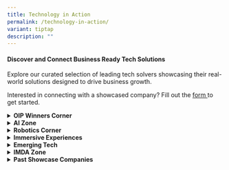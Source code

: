 ```yaml
---
title: Technology in Action
permalink: /technology-in-action/
variant: tiptap
description: ""
---
```

<h4>Discover and Connect Business Ready Tech Solutions</h4>
<p>Explore our curated selection of leading tech solvers showcasing their
real-world solutions designed to drive business growth.</p>
<p>Interested in connecting with a showcased company? Fill out the <a href="https://go.gov.sg/showcaserequest" rel="noopener nofollow" target="_blank">form<u> </u></a>to
get started.</p>
<div data-type="detailGroup" class="isomer-accordion isomer-accordion-white">
<details class="isomer-details">
<summary><strong>OIP Winners Corner</strong>
</summary>
<div data-type="detailsContent" class="isomer-details-content">
<p></p>
<table style="minWidth: 50px">
<colgroup>
<col>
<col>
</colgroup>
<tbody>
<tr>
<th rowspan="1" colspan="2">
<p>Our <strong>OIP Winners Corner</strong> at PIXEL celebrates groundbreaking
innovations from<strong> t</strong>he Open Innovation Platform<strong>. Explore winning solutions that tackle real-world business challenges across diverse sectors.</strong>
</p>
</th>
</tr>
<tr>
<td rowspan="1" colspan="1">
<div class="isomer-image-wrapper">
<img style="width: 100%" height="auto" width="100%" alt="" src="/images/winner__circular_unite.png">
</div>
</td>
<td rowspan="1" colspan="1">
<p><strong><u>Circular Unite</u></strong>
</p>
<p>Circular Unite is your trusted partner in the journey towards corporate
decarbonization, committed to the ambitious Net Zero 2050 target.</p>
<p>
<br><a href="https://www.circularunite.com/" rel="noopener nofollow" target="_blank">https://www.circularunite.com/</a>
</p>
</td>
</tr>
<tr>
<td rowspan="1" colspan="1">
<div class="isomer-image-wrapper">
<img style="width: 100%" height="auto" width="100%" alt="" src="/images/winner___groundup_ai.png">
</div>
<p></p>
</td>
<td rowspan="1" colspan="1">
<p><strong><u>Groundup.ai</u></strong>
</p>
<p>Groundup.ai prevents industrial unplanned downtime, a USD1.5 Trillion
problem a year.</p>
<p><a href="https://groundup.ai/" rel="noopener noreferrer nofollow" target="_blank"><u>https://groundup.ai/</u></a>
</p>
</td>
</tr>
<tr>
<td rowspan="1" colspan="1">
<div class="isomer-image-wrapper">
<img style="width: 100%" height="auto" width="100%" alt="" src="/images/winners___movel_ai.png">
</div>
</td>
<td rowspan="1" colspan="1">
<p><strong><u>Movel.ai</u></strong>
</p>
<p>Movel.ai cuts down on deployment time and cost, enabling you to get your
robots up and running quickly, efficiently, and with minimal training.</p>
<p><a href="http://www.movel.ai/" rel="noopener noreferrer nofollow" target="_blank"><u>http://www.movel.ai</u></a>
</p>
</td>
</tr>
<tr>
<td rowspan="1" colspan="1">
<p></p>
<div class="isomer-image-wrapper">
<img style="width: 100%" height="auto" width="100%" alt="" src="/images/winner___nexus.png">
</div>
</td>
<td rowspan="1" colspan="1">
<p><strong><u>Nexus FrontierTech</u></strong>
</p>
<p>Nexus FrontierTech empowers institutions with financial data processing
products through its proprietary generative AI platform that automates
data-driven processes, extracting valuable insights from unstructured data
to provide traceable data in real time for various financial processes
in banking, asset management and insurance industry.</p>
<p><a href="http://www.nexusfrontier.tech/" rel="noopener noreferrer nofollow" target="_blank"><u>http://www.nexusfrontier.tech/</u></a>
</p>
</td>
</tr>
<tr>
<td rowspan="1" colspan="1">
<div class="isomer-image-wrapper">
<img style="width: 100%" height="auto" width="100%" alt="" src="/images/winner___trakomatic.png">
</div>
</td>
<td rowspan="1" colspan="1">
<p><strong><u>Trakomatic</u></strong>
</p>
<p>Trakomatic specialise in cutting-edge video analytics technologies that
equip&nbsp;global businesses big or small with people counting, tracking
and facial recognition analysis solutions.</p>
<p><a href="https://www.trakomatic.com/" rel="noopener noreferrer nofollow" target="_blank"><u>https://www.trakomatic.com</u></a>
</p>
</td>
</tr>
<tr>
<td rowspan="1" colspan="1">
<div class="isomer-image-wrapper">
<img style="width: 100%" height="auto" width="100%" alt="" src="/images/winner__kookree.png">
</div>
</td>
<td rowspan="1" colspan="1">
<p><strong><u>Kookree</u></strong>
</p>
<p>Kookree is dedicated to advancing artificial intelligence (AI) to serve
the broader good of humanity.</p>
<p><a href="https://kookree.ai/" rel="noopener noreferrer nofollow" target="_blank"><u>https://kookree.ai/</u></a>
</p>
</td>
</tr>
<tr>
<td rowspan="1" colspan="1">
<p></p>
<div class="isomer-image-wrapper">
<img style="width: 100%" height="auto" width="100%" alt="TicTag logo" src="/images/tictag.png">
</div>
</td>
<td rowspan="1" colspan="1">
<p><strong><u>TicTag</u></strong>
</p>
<p>TicTag is an end-to-end AI platform that transforms high-quality, ethically
sourced data into scalable, real-world AI solutions through human-in-the-loop
intelligence.</p>
<p><a href="http://www.tictag.io" rel="noopener noreferrer nofollow" target="_blank">www.tictag.io</a>
</p>
</td>
</tr>
</tbody>
</table>
</div>
</details>
<details class="isomer-details">
<summary><strong>AI Zone</strong>
</summary>
<div data-type="detailsContent" class="isomer-details-content">
<table style="minWidth: 50px">
<colgroup>
<col>
<col>
</colgroup>
<tbody>
<tr>
<th rowspan="1" colspan="2">
<p>Our AI (Artificial Intelligence) zone showcases the latest advancements
in machine learning, natural language processing, and data analytics. Discover
how AI is revolutionising industries by enhancing decision-making, automating
tasks, and providing personalised experiences.&nbsp;</p>
</th>
</tr>
<tr>
<td rowspan="1" colspan="1">
<div class="isomer-image-wrapper">
<img style="width: 100%" height="auto" width="100%" alt="belive technology" src="/images/ai_zone___Belive.png">
</div>
</td>
<td rowspan="1" colspan="1">
<p><strong><u>BeLive Technology</u></strong>
</p>
<p>BeLive Technology offers white-label, fully customizable, end-to-end live
streaming solutions for brands worldwide.&nbsp;</p>
<p>&nbsp;<a href="https://belive.technology/" class="Hyperlink SCXW41650776 BCX8" rel="noreferrer noopener" target="_blank"><u>https://belive.technology/</u></a>&nbsp;</p>
</td>
</tr>
<tr>
<td rowspan="1" colspan="1">
<div class="isomer-image-wrapper">
<img style="width: 100%" height="auto" width="100%" alt="datature" src="/images/ai_zone___datature.png">
</div>
</td>
<td rowspan="1" colspan="1">
<p><strong><u>Datature</u></strong>
</p>
<p>Datature simplifies the way people build deep-learning capabilities.&nbsp;</p>
<p><a href="https://datature.com/" class="Hyperlink SCXW41650776 BCX8" rel="noreferrer noopener" target="_blank"><u>https://datature.com/</u></a>&nbsp;</p>
</td>
</tr>
<tr>
<td rowspan="1" colspan="1">
<div class="isomer-image-wrapper">
<img style="width: 100%" height="auto" width="100%" alt="gleematic, artificial intelligence" src="/images/ai_zone___glee_trees.png">
</div>
</td>
<td rowspan="1" colspan="1">
<p><strong><u>Gleematic</u></strong>
</p>
<p>Gleematic can read documents in Asian languages and make various I.T.
applications talk to one another without complicated programming.&nbsp;</p>
<p>&nbsp;<a href="https://www.gleematic.com/" class="Hyperlink SCXW41650776 BCX8" rel="noreferrer noopener" target="_blank"><u>https://www.gleematic.com/</u></a>&nbsp;</p>
</td>
</tr>
<tr>
<td rowspan="1" colspan="1">
<div class="isomer-image-wrapper">
<img style="width: 100%" height="auto" width="100%" alt="hendricks_corporation" src="/images/ai_zone___hendricks.png">
</div>
</td>
<td rowspan="1" colspan="1">
<p><strong><u>Hendricks Corp</u></strong>
</p>
<p>Hendricks Corp is revolutionizing the future of retail, drive-thru, and
hospitality with cutting-edge video analytics and AI solutions.&nbsp;</p>
<p>&nbsp;<a href="http://hendrickscorp.com/" class="Hyperlink SCXW41650776 BCX8" rel="noreferrer noopener" target="_blank"><u>http://hendrickscorp.com/</u></a>&nbsp;&nbsp;</p>
</td>
</tr>
<tr>
<td rowspan="1" colspan="1">
<div class="isomer-image-wrapper">
<img style="width: 100%" height="auto" width="100%" alt="mind_master; mapping_it_for_you" src="/images/ai_zone___mind_master.png">
</div>
</td>
<td rowspan="1" colspan="1">
<p><strong><u>MindMaster</u></strong>
</p>
<p>MindMaster’s AI-driven marketplace revolutionizes customer engagement
and sales strategies.&nbsp;</p>
<p><a href="https://mindmaster.com.sg/" class="Hyperlink SCXW41650776 BCX8" rel="noreferrer noopener" target="_blank"><u>https://mindmaster.com.sg/</u></a>&nbsp;</p>
</td>
</tr>
<tr>
<td rowspan="1" colspan="1">
<div class="isomer-image-wrapper">
<img style="width: 100%" height="auto" width="100%" alt="nudgyt" src="/images/ai_zone__nudgyt.png">
</div>
</td>
<td rowspan="1" colspan="1">
<p><strong><u>Nudgyt</u></strong>
</p>
<p>Nudgyt’s behavioral AI enhances workplace productivity and smarter decision-making.&nbsp;</p>
<p><a href="https://www.nudgyt.com/" class="Hyperlink SCXW41650776 BCX8" rel="noreferrer noopener" target="_blank"><u>https://www.nudgyt.com/</u></a>&nbsp;&nbsp;</p>
</td>
</tr>
<tr>
<td rowspan="1" colspan="1">
<div class="isomer-image-wrapper">
<img style="width: 100%" height="auto" width="100%" alt="pand.ai" src="/images/ai_zone___pand_ai_.png">
</div>
</td>
<td rowspan="1" colspan="1">
<p><strong><u>Pand.ai</u></strong>
</p>
<p>Pand.ai’s AI chatbots provide personalized customer interactions with
high engagement.&nbsp;</p>
<p><a href="https://www.pand.ai/" class="Hyperlink SCXW41650776 BCX8" rel="noreferrer noopener" target="_blank"><u>https://www.pand.ai/</u></a>&nbsp;&nbsp;</p>
</td>
</tr>
<tr>
<td rowspan="1" colspan="1">
<div class="isomer-image-wrapper">
<img style="width: 100%" height="auto" width="100%" alt="staple_ai" src="/images/ai_zone___staple_ai.png">
</div>
</td>
<td rowspan="1" colspan="1">
<p><strong><u>Staple AI</u></strong>
</p>
<p>Staple AI automates document processing for businesses and financial institutions.&nbsp;</p>
<p><a href="https://www.staple.ai/" class="Hyperlink SCXW41650776 BCX8" rel="noreferrer noopener" target="_blank"><u>https://www.staple.ai/</u></a>&nbsp;&nbsp;</p>
</td>
</tr>
<tr>
<td rowspan="1" colspan="1">
<div class="isomer-image-wrapper">
<img style="width: 100%" height="auto" width="100%" alt="voncierge" src="/images/ai_zone__voncierge.png">
</div>
</td>
<td rowspan="1" colspan="1">
<p><strong><u>Voncierge</u></strong>
</p>
<p>Voncierge’s AI-powered virtual concierge elevates hospitality and service
experiences.&nbsp;</p>
<p><a href="https://voncierge.tech/" class="Hyperlink SCXW41650776 BCX8" rel="noreferrer noopener" target="_blank"><u>https://voncierge.tech/</u></a>&nbsp;&nbsp;</p>
</td>
</tr>
<tr>
<td rowspan="1" colspan="1">
<div class="isomer-image-wrapper">
<img style="width: 100%" height="auto" width="100%" alt="zaheen" src="/images/ai_zone___zaheen.png">
</div>
</td>
<td rowspan="1" colspan="1">
<p><strong><u>Zaheen Systems</u></strong>
</p>
<p>Zaheen Systems leverages cutting-edge AI to solve your most pressing industrial
challenges.&nbsp;</p>
<p>&nbsp;<a href="https://zaheensystems.com/" class="Hyperlink SCXW41650776 BCX8" rel="noreferrer noopener" target="_blank"><u>https://zaheensystems.com/</u></a>&nbsp;</p>
<p></p>
</td>
</tr>
<tr>
<td rowspan="1" colspan="1">
<p></p>
<div class="isomer-image-wrapper">
<img style="width: 100%" height="auto" width="100%" alt="Factorem logo" src="/images/factorem.png">
</div>
</td>
<td rowspan="1" colspan="1">
<p><strong><u>Factorem</u></strong>
</p>
<p>Factorem is an AI-powered manufacturing platform that delivers instant
quotes, design feedback, and fast, quality-assured custom parts through
a vetted Southeast Asian supplier network.</p>
<p><a href="http://www.factorem.co" rel="noopener noreferrer nofollow" target="_blank">www.factorem.co</a>
</p>
</td>
</tr>
</tbody>
</table>
</div>
</details>
<details class="isomer-details">
<summary><strong>Robotics Corner</strong>
</summary>
<div data-type="detailsContent" class="isomer-details-content">
<p></p>
<table style="minWidth: 50px">
<colgroup>
<col>
<col>
</colgroup>
<tbody>
<tr>
<th rowspan="1" colspan="2">
<p><strong>The Robotics Corner showcases cutting-edge innovations in automation and precision technology. Discover how advanced robotics are transforming industries by automating processes and improving efficiency.</strong>
</p>
</th>
</tr>
<tr>
<td rowspan="1" colspan="1">
<div class="isomer-image-wrapper">
<img style="width: 100%" height="auto" width="100%" alt="" src="/images/robotics_corner___atlasbridge.png">
</div>
</td>
<td rowspan="1" colspan="1">
<p><strong><u>Atlasbridge</u></strong>
</p>
<p>Atlasbridge Robotics’ comprehensive suite of services spans distribution,
consultancy, and strategic partnership development, empowering businesses
to embrace the future of automation with confidence.</p>
<p>&nbsp;<a href="https://atlasbridge.webflow.io/" rel="noopener noreferrer nofollow" target="_blank">https://atlasbridge.webflow.io/</a>
</p>
</td>
</tr>
<tr>
<td rowspan="1" colspan="1">
<div class="isomer-image-wrapper">
<img style="width: 100%" height="auto" width="100%" alt="" src="/images/robotics_corner___techfox.png">
</div>
</td>
<td rowspan="1" colspan="1">
<p><strong><u>Techfox</u></strong>
</p>
<p>Techfox is a start-up in the realms of Artificial Intelligence (AI), Internet
of Things (IoT), and Robotics that provides a connected robotics delivery
system with real-time location tracking and fleet management features.</p>
<p><a href="http://techfox.com.sg/" rel="noopener noreferrer nofollow" target="_blank"><u>http://techfox.com.sg/</u></a>
</p>
</td>
</tr>
<tr>
<td rowspan="1" colspan="1">
<div class="isomer-image-wrapper">
<img style="width: 100%" height="auto" width="100%" alt="" src="/images/robotics_corner___operva_ai.png">
</div>
</td>
<td rowspan="1" colspan="1">
<p><strong><u>Operva.ai</u></strong>
</p>
<p>One stop solution for smart construction and facility management, using
cutting edge artificial intelligence and robotics technology.</p>
<p><a href="https://operva.ai/" rel="noopener noreferrer nofollow" target="_blank"><u>https://operva.ai/</u></a>
</p>
</td>
</tr>
</tbody>
</table>
</div>
</details>
<details class="isomer-details">
<summary><strong>Immersive Experiences</strong>
</summary>
<div data-type="detailsContent" class="isomer-details-content">
<table style="minWidth: 50px">
<colgroup>
<col>
<col>
</colgroup>
<tbody>
<tr>
<th rowspan="1" colspan="2">
<p>Step into the world of Immersive Experiences, where technology blurs the
lines between reality and the digital realm. Engage with interactive environments
that transport you beyond the ordinary, revolutionising how we learn, work,
and connect. Discover the future of engagement through cutting-edge innovations
that redefine experience itself.</p>
</th>
</tr>
<tr>
<td rowspan="1" colspan="1">
<div class="isomer-image-wrapper">
<img style="width: 100%" height="auto" width="100%" alt="" src="/images/immersive_exp_axomem.png">
</div>
</td>
<td rowspan="1" colspan="1">
<p><strong><u>Axomem</u></strong>
</p>
<p>Axomem builds a next-generation data analytics, AI and digital twin platform
with innovative user interfaces in 3D, VR and AR.</p>
<p><a href="http://axomem.io/" rel="noopener noreferrer nofollow" target="_blank">http://axomem.io/</a>
</p>
</td>
</tr>
<tr>
<td rowspan="1" colspan="1">
<div class="isomer-image-wrapper">
<img style="width: 100%" height="auto" width="100%" alt="" src="/images/immersive___evolve.png">
</div>
</td>
<td rowspan="1" colspan="1">
<p><strong><u>Evolve Innovative Solutions</u></strong>
</p>
<p>Evolve Innovative Solutions empowers organizations seeking to harness
the power of next-generation technology, pioneering AI and immersion-powered
AR/VR solutions for the modern age.</p>
<p><a href="http://www.eis.sg" rel="noopener noreferrer nofollow" target="_blank">www.eis.sg</a>
</p>
</td>
</tr>
<tr>
<td rowspan="1" colspan="1">
<p></p>
<div class="isomer-image-wrapper">
<img style="width: 100%" height="auto" width="100%" alt="" src="/images/immersive_fingerdance.png">
</div>
</td>
<td rowspan="1" colspan="1">
<p><strong><u>FingerDance</u></strong>
</p>
<p>FingerDance is committed to building AI infrastructure for a smart and
inclusive world, offering 24/7 sign language translation services and accessible
sign language information.</p>
<p><a href="https://fingerdance.ai/home/" rel="noopener noreferrer nofollow" target="_blank">https://fingerdance.ai/home/</a>
</p>
</td>
</tr>
<tr>
<td rowspan="1" colspan="1">
<div class="isomer-image-wrapper">
<img style="width: 100%" height="auto" width="100%" alt="" src="/images/immersive__hiverlab.png">
</div>
</td>
<td rowspan="1" colspan="1">
<p><strong><u>Hiverlab</u></strong>
</p>
<p>Hiverlab stands at the forefront of the Spatial Technology revolution,
pioneering unprecedented levels of interoperability to forge a future where
sustainability and technology converge seamlessly&nbsp;</p>
<p><a href="https://www.hiverlab.com/" rel="noopener noreferrer nofollow" target="_blank">https://www.hiverlab.com/</a>
</p>
</td>
</tr>
<tr>
<td rowspan="1" colspan="1">
<div class="isomer-image-wrapper">
<img style="width: 100%" height="auto" width="100%" alt="" src="/images/immersive_illuma_labs.png">
</div>
</td>
<td rowspan="1" colspan="1">
<p><strong><u>Illumia Labs</u></strong>
</p>
<p>Illumia Labs is a dual-use AI-first technology company that provides workforce
intelligence, such as skillset matrix analytics via scenario-based competency
assessments.</p>
<p><a href="https://illumialabs.ai/" rel="noopener noreferrer nofollow" target="_blank">https://illumialabs.ai/</a>
</p>
</td>
</tr>
<tr>
<td rowspan="1" colspan="1">
<div class="isomer-image-wrapper">
<img style="width: 100%" height="auto" width="100%" alt="" src="/images/robotics_corner_real_axe.png">
</div>
</td>
<td rowspan="1" colspan="1">
<p><strong><u>Real Axe</u></strong>
</p>
<p>The visionary pioneers of Experiential Technology harnessing AR, MR, XR,
AI, Volumetric Video and Holographic marvels.&nbsp;</p>
<p><a href="https://www.real-axe.com/" rel="noopener noreferrer nofollow" target="_blank">https://www.real-axe.com</a>&nbsp;</p>
</td>
</tr>
<tr>
<td rowspan="1" colspan="1">
<div class="isomer-image-wrapper">
<img style="width: 100%" height="auto" width="100%" alt="" src="/images/immersive___objectivee.png">
</div>
</td>
<td rowspan="1" colspan="1">
<p><strong><u>Objective Experience</u></strong>
</p>
<p>Objective Experience is your partner for user experience strategy, UX
research, UX design and usability testing.</p>
<p><a href="https://www.objectiveexperience.com/" rel="noopener noreferrer nofollow" target="_blank">https://www.objectiveexperience.com/</a>
</p>
</td>
</tr>
<tr>
<td rowspan="1" colspan="1">
<div class="isomer-image-wrapper">
<img style="width: 100%" height="auto" width="100%" alt="" src="/images/immersive___serial_co.png">
</div>
</td>
<td rowspan="1" colspan="1">
<p><strong><u>SERIAL CO_</u></strong>
</p>
<p>SERIAL CO_ is a creative technology studio envisioning a world where immersive
experiences transform the way people learn, work, and interact with each
other.</p>
<p><a href="http://www.serial.sg" rel="noopener noreferrer nofollow" target="_blank">www.serial.sg</a>
</p>
</td>
</tr>
<tr>
<td rowspan="1" colspan="1">
<div class="isomer-image-wrapper">
<img style="width: 100%" height="auto" width="100%" alt="" src="/images/immersive_serl_io.png">
</div>
</td>
<td rowspan="1" colspan="1">
<p><strong><u>Serl.io</u></strong>
</p>
<p>Serl.io is the no-code Mixed Reality platform to create and deploy your
own collaborative Mixed Reality content.</p>
<p><a href="https://serl.io/" rel="noopener noreferrer nofollow" target="_blank">https://serl.io/</a>
</p>
</td>
</tr>
<tr>
<td rowspan="1" colspan="1">
<div class="isomer-image-wrapper">
<img style="width: 100%" height="auto" width="100%" alt="" src="/images/immersive___xctuality_logo.png">
</div>
</td>
<td rowspan="1" colspan="1">
<p><strong><u>Xctuality</u></strong>
</p>
<p>Xctuality is an immersive technology company building towards spatial
computing that is helping to reverse climate change by pioneering the future
of urban lifestyle.&nbsp;&nbsp;</p>
<p><a href="https://xctuality.com" rel="noopener noreferrer nofollow" target="_blank">https://xctuality.com</a>
</p>
</td>
</tr>
<tr>
<td rowspan="1" colspan="1">
<div class="isomer-image-wrapper">
<img style="width: 100%" height="auto" width="100%" alt="" src="/images/immersive___smobler.png">
</div>
</td>
<td rowspan="1" colspan="1">
<p><strong><u>Smobler Studios</u></strong>
</p>
<p>Smobler Studios is a provider of metaverse architecture solutions specializing
in IP creation, brand marketing and metaverse development for businesses.</p>
<p><a href="https://smobler.io" rel="noopener noreferrer nofollow" target="_blank">https://smobler.io</a>
</p>
</td>
</tr>
<tr>
<td rowspan="1" colspan="1">
<p></p>
<div class="isomer-image-wrapper">
<img style="width: 100%" height="auto" width="100%" alt="LLVISION logo" src="/images/llvision.png">
</div>
</td>
<td rowspan="1" colspan="1">
<p><strong><u>Beijing LLVISION Technology Co., Ltd.</u></strong>
</p>
<p>Remote inspection for manufacturing or smart city surveillance (e.g.,
defect detection, security monitoring), compliance documentation and training.</p>
<p><a href="http://leion.llvision.com" rel="noopener noreferrer nofollow" target="_blank">leion.llvision.com</a>
</p>
</td>
</tr>
<tr>
<td rowspan="1" colspan="1">
<p></p>
<div class="isomer-image-wrapper">
<img style="width: 100%" height="auto" width="100%" alt="Topview logo" src="/images/topview.png">
</div>
</td>
<td rowspan="1" colspan="1">
<p><strong><u>TopView</u></strong>
</p>
<p>Topview is revolutionising the video creation landscape by leveraging
proprietary AI and digital human technology to make the process faster,
more affordable, and scalable for businesses worldwide. Their advanced
AI-driven tools and lifelike AI avatars.</p>
<p><a href="https://topview.ai" rel="noopener noreferrer nofollow" target="_blank">https://topview.ai</a>
</p>
</td>
</tr>
</tbody>
</table>
</div>
</details>
<details class="isomer-details">
<summary><strong>Emerging Tech</strong>
</summary>
<div data-type="detailsContent" class="isomer-details-content">
<table style="minWidth: 50px">
<colgroup>
<col>
<col>
</colgroup>
<tbody>
<tr>
<th rowspan="1" colspan="2">
<p><strong>The Emerging Tech Zone at PIXEL showcases cutting-edge innovations that are shaping the future of industries. This zone features breakthrough technologies such as 5G, AI, IoT, automation and more, providing visitors with a glimpse into next-generation solutions</strong>
</p>
</th>
</tr>
<tr>
<td rowspan="1" colspan="1">
<div class="isomer-image-wrapper">
<img style="width: 100%" height="auto" width="100%" alt="" src="/images/ai_zone__ailytics.png">
</div>
</td>
<td rowspan="1" colspan="1">
<p><strong><u>Ailytics</u></strong>
</p>
<p>Ailytics uses AI-driven video analytics to enhance workplace safety and
productivity.</p>
<p><a href="https://ailytics.ai/" rel="noopener nofollow" target="_blank">https://ailytics.ai/</a>
</p>
</td>
</tr>
<tr>
<td rowspan="1" colspan="1">
<div class="isomer-image-wrapper">
<img style="width: 100%" height="auto" width="100%" alt="" src="/images/emerging_tech___armfort_intergrated.png">
</div>
</td>
<td rowspan="1" colspan="1">
<p><strong><u>Armfort Integrated</u></strong>
</p>
<p>Armfort Integrated delivers advanced security and surveillance solutions
for enterprises.</p>
<p><a href="https://armfort.com/" rel="noopener noreferrer nofollow" target="_blank">https://armfort.com/</a>
</p>
<p></p>
</td>
</tr>
<tr>
<td rowspan="1" colspan="1">
<div class="isomer-image-wrapper">
<img style="width: 100%" height="auto" width="100%" alt="" src="/images/emerging_tech__datamesh.png">
</div>
</td>
<td rowspan="1" colspan="1">
<p><strong><u>Datamesh</u></strong>
</p>
<p>Datamesh’s digital twin technology drives intelligent industrial operations
and asset monitoring.</p>
<p><a href="https://www.datamesh.com" rel="noopener noreferrer nofollow" target="_blank">https://www.datamesh.com</a>&nbsp;</p>
</td>
</tr>
<tr>
<td rowspan="1" colspan="1">
<div class="isomer-image-wrapper">
<img style="width: 100%" height="auto" width="100%" alt="" src="/images/emerging_tech___d_construct.png">
</div>
</td>
<td rowspan="1" colspan="1">
<p><strong><u>d’Construct Robotics</u></strong>
</p>
<p>d’Construct Robotics offers AI-powered robotic solutions for automation
and efficiency.</p>
<p><a href="https://www.dconstruct.co/" rel="noopener noreferrer nofollow" target="_blank">https://www.dconstruct.co/</a>
</p>
</td>
</tr>
<tr>
<td rowspan="1" colspan="1">
<div class="isomer-image-wrapper">
<img style="width: 100%" height="auto" width="100%" alt="" src="/images/emerging_tech___gabkotech_innovations.png">
</div>
</td>
<td rowspan="1" colspan="1">
<p><strong><u>Gabkotech</u></strong>
</p>
<p>Gabkotech’s IoT solutions enable smart facility management and digital
transformation.</p>
<p>&nbsp;<a href="https://www.gabkotech.com" rel="noopener noreferrer nofollow" target="_blank">https://www.gabkotech.com</a>
</p>
</td>
</tr>
<tr>
<td rowspan="1" colspan="1">
<div class="isomer-image-wrapper">
<img style="width: 100%" height="auto" width="100%" alt="" src="/images/emerging_tech___mind_pointeye.png">
</div>
</td>
<td rowspan="1" colspan="1">
<p><strong><u>Mind PointEye</u></strong>
</p>
<p>Mind PointEye’s AI analytics platform provides real-time business intelligence
and insights.</p>
<p>&nbsp;<a href="https://mindpointeye.com/#/Home" rel="noopener noreferrer nofollow" target="_blank">https://mindpointeye.com/</a>
</p>
</td>
</tr>
<tr>
<td rowspan="1" colspan="1">
<div class="isomer-image-wrapper">
<img style="width: 100%" height="auto" width="100%" alt="" src="/images/emerging_tech___openspace.png">
</div>
</td>
<td rowspan="1" colspan="1">
<p><strong><u>OpenSpace</u></strong>
</p>
<p>OpenSpace’s AI-powered site monitoring enhances real-time construction
progress tracking.</p>
<p><a href="https://www.openspace.ai" rel="noopener noreferrer nofollow" target="_blank">https://www.openspace.ai</a>&nbsp;</p>
</td>
</tr>
<tr>
<td rowspan="1" colspan="1">
<div class="isomer-image-wrapper">
<img style="width: 100%" height="auto" width="100%" alt="" src="/images/emerging_tech___solstium.png">
</div>
</td>
<td rowspan="1" colspan="1">
<p><strong><u>Solstium</u></strong>
</p>
<p>Solstium develops innovative energy solutions for a more sustainable future.</p>
<p><a href="https://solstium.net/" rel="noopener noreferrer nofollow" target="_blank">https://solstium.net/</a>
</p>
</td>
</tr>
<tr>
<td rowspan="1" colspan="1">
<div class="isomer-image-wrapper">
<img style="width: 100%" height="auto" width="100%" alt="" src="/images/emerging_tech___streamwide_SA.png">
</div>
</td>
<td rowspan="1" colspan="1">
<p><strong><u>Streamwide SA</u></strong>
</p>
<p>Streamwide SA’s AI-powered tools enhance business communication and collaboration.</p>
<p><a href="https://www.streamwide.com/" rel="noopener noreferrer nofollow" target="_blank">https://www.streamwide.com/</a>
</p>
</td>
</tr>
<tr>
<td rowspan="1" colspan="1">
<div class="isomer-image-wrapper">
<img style="width: 100%" height="auto" width="100%" alt="" src="/images/emerging_tech___tp_link.png">
</div>
</td>
<td rowspan="1" colspan="1">
<p><strong><u>TP-Link Corporation</u></strong>
</p>
<p>TP-Link Corporation delivers next-gen networking and smart connectivity
solutions.</p>
<p><a href="https://www.tp-link.com" rel="noopener noreferrer nofollow" target="_blank">https://www.tp-link.com</a>
</p>
</td>
</tr>
<tr>
<td rowspan="1" colspan="1">
<div class="isomer-image-wrapper">
<img style="width: 100%" height="auto" width="100%" alt="" src="/images/emerging_tech___damstra.png">
</div>
</td>
<td rowspan="1" colspan="1">
<p><strong><u>Damstra</u></strong>
</p>
<p>Damstra’s digital workforce management solutions ensure compliance and
safety in operations.
<br><a href="https://www.damstratechnology.com" rel="noopener noreferrer nofollow" target="_blank">https://www.damstratechnology.com</a>
</p>
</td>
</tr>
</tbody>
</table>
</div>
</details>
<details class="isomer-details">
<summary><strong>IMDA Zone</strong>
</summary>
<div data-type="detailsContent" class="isomer-details-content">
<p></p>
<table style="minWidth: 50px">
<colgroup>
<col>
<col>
</colgroup>
<tbody>
<tr>
<td rowspan="1" colspan="1">
<p></p>
<div class="isomer-image-wrapper">
<img style="width: 100%" height="auto" width="100%" alt="ESGpedia logo" src="/images/esgpedia.png">
</div>
</td>
<td rowspan="1" colspan="1">
<p><strong><u>ESGpedia Pte Ltd</u></strong>
</p>
<p>Asia’s leading ESG platform for reporting, GHG accounting, and sustainable
financing. Used by over 500 companies with localized emissions data.</p>
<p><a href="https://esgpedia.io/" rel="noopener noreferrer nofollow" target="_blank"><u>www.esgpedia.io/</u></a>
</p>
</td>
</tr>
<tr>
<td rowspan="1" colspan="1">
<p></p>
<div class="isomer-image-wrapper">
<img style="width: 100%" height="auto" width="100%" alt="Addly logo" src="/images/addly.png">
</div>
</td>
<td rowspan="1" colspan="1">
<p><strong><u>Addlly AI Pte Ltd</u></strong>
</p>
<p>Brand-trained GenAI assistant that generates campaign ideas and content
for SMEs. Built via IMDA sandbox and supported by Microsoft &amp; AWS.</p>
<p><a href="https://www.addlly.ai" rel="noopener noreferrer nofollow" target="_blank"><u>https://www.addlly.ai</u></a>
</p>
</td>
</tr>
<tr>
<td rowspan="1" colspan="1">
<p></p>
<div class="isomer-image-wrapper">
<img style="width: 100%" height="auto" width="100%" alt="AI Seer logo" src="/images/ai_seer.png">
</div>
</td>
<td rowspan="1" colspan="1">
<p><strong><u>AI Seer Pte Ltd</u></strong>
</p>
<p>Fact-checking tool that utilises advanced NLP and ML algorithms to scrutinize
text, audio, and video content in real-time, ensuring accuracy and reliability
by cross-referencing information with credible sources.</p>
<p><a href="http://www.aiseer.co/" rel="noopener noreferrer nofollow" target="_blank">http://www.aiseer.co/</a>
</p>
</td>
</tr>
<tr>
<td rowspan="1" colspan="1">
<p></p>
<div class="isomer-image-wrapper">
<img style="width: 100%" height="auto" width="100%" alt="Betterdata logo" src="/images/betterdata.png">
</div>
</td>
<td rowspan="1" colspan="1">
<p><strong><u>Betterdata Pte. Ltd.</u></strong>
</p>
<p>Privacy-preserving data sharing for analytics in healthcare or finance,
accelerating research and development while maintaining patient/customer's
privacy and compliance with regulations.</p>
<p><a href="https://www.betterdata.ai" rel="noopener noreferrer nofollow" target="_blank"><u>https://www.betterdata.ai</u></a>
</p>
</td>
</tr>
<tr>
<td rowspan="1" colspan="1">
<p></p>
<div class="isomer-image-wrapper">
<img style="width: 100%" height="auto" width="100%" alt="Datality logo" src="/images/datality.png">
</div>
</td>
<td rowspan="1" colspan="1">
<p><strong><u>Datality Lab Pte. Ltd.</u></strong>
</p>
<p>AI-based communication and presentation training platform. Target users
include young children to higher education as well as enterprises (i.e.
training schools).</p>
<p><a href="https://home.moodie.ai" rel="noopener noreferrer nofollow" target="_blank"><u>https://home.moodie.ai</u></a>
</p>
</td>
</tr>
<tr>
<td rowspan="1" colspan="1">
<p></p>
<div class="isomer-image-wrapper">
<img style="width: 100%" height="auto" width="100%" alt="EliteFit logo" src="/images/elitefit.png">
</div>
</td>
<td rowspan="1" colspan="1">
<p><strong><u>EliteFit Pte Ltd</u></strong>
</p>
<p>AI-driven health and fitness monitoring platform for employee wellness
or insurance risk assessment.</p>
<p><a href="https://www.elitefitforyou.com/home" rel="noopener noreferrer nofollow" target="_blank">EliteFit.AI</a>
</p>
</td>
</tr>
<tr>
<td rowspan="1" colspan="1">
<p></p>
<div class="isomer-image-wrapper">
<img style="width: 100%" height="auto" width="100%" alt="Josys logo" src="/images/josys.png">
</div>
</td>
<td rowspan="1" colspan="1">
<p><strong><u>JOSYS INTERNATIONAL PTE. LTD.</u></strong>
</p>
<p>Josys is the SaaS &amp; Device Management Platform that simplifies how
IT works. Their holistic approach equips IT with 360° control over their
software and hardware portfolio by making it easier to visualize assets,
analyze utilization trends, and automate provisioning processes that will
help IT operations run more efficiently.</p>
<p><a href="https://www.josys.com/" rel="noopener nofollow" target="_blank">https://www.josys.com/</a>
</p>
</td>
</tr>
<tr>
<td rowspan="1" colspan="1">
<p></p>
<div class="isomer-image-wrapper">
<img style="width: 100%" height="auto" width="100%" alt="Lytehouse logo" src="/images/lytehouse.png">
</div>
</td>
<td rowspan="1" colspan="1">
<p><strong><u>Lytehouse Pte Ltd</u></strong>
</p>
<p>Gen AI CCTV Copilot (ChatGPT for your CCTV system), ability to perform
real time detection, notification, and generate description based on user
defined requirements.</p>
<p><a href="https://lytehouse.io/" rel="noopener nofollow" target="_blank">https://lytehouse.io/</a>
</p>
</td>
</tr>
<tr>
<td rowspan="1" colspan="1">
<p></p>
<div class="isomer-image-wrapper">
<img style="width: 100%" height="auto" width="100%" alt="Nervotec logo" src="/images/nervotec.png">
</div>
</td>
<td rowspan="1" colspan="1">
<p><strong><u>Nervotec Pte Ltd</u></strong>
</p>
<p>Contactless vital signs monitoring for workplace safety and healthcare.
Nervotec's solution captures physiological biomarkers including heart rate,
respiration rate, oxygen saturation, heart rate variability, blood pressure,
and stress levels within 30 to 60 seconds, without the need for wearable
devices.</p>
<p><a href="https://www.nervotec.com" rel="noopener noreferrer nofollow" target="_blank"><u>https://www.nervotec.com</u></a>
</p>
</td>
</tr>
<tr>
<td rowspan="1" colspan="1">
<p></p>
<div class="isomer-image-wrapper">
<img style="width: 100%" height="auto" width="100%" alt="Rider Dome logo" src="/images/rider_dome.png">
</div>
</td>
<td rowspan="1" colspan="1">
<p><strong><u>Rider Dome</u></strong>
</p>
<p>Real-time vehicle safety analytics for fleet management or post-trip analytics
for insurance telematics.</p>
<p><a href="https://www.riderdome.com/" rel="noopener noreferrer nofollow" target="_blank"><u>https://www.riderdome.com/</u></a>
</p>
</td>
</tr>
<tr>
<td rowspan="1" colspan="1">
<p></p>
<div class="isomer-image-wrapper">
<img style="width: 100%" height="auto" width="100%" alt="Gimmefy logo" src="/images/gimmefy.png">
</div>
</td>
<td rowspan="1" colspan="1">
<p><strong><u>Gimmefy </u></strong><u>(Teemuno Pte Ltd)</u>
</p>
<p>GenAI for automated marketing content generation for marketing and digital
agencies.</p>
<p><a href="https://gimmefy.ai/" rel="noopener noreferrer nofollow" target="_blank"><u>https://gimmefy.ai/</u></a>
</p>
</td>
</tr>
<tr>
<td rowspan="1" colspan="1">
<p></p>
<div class="isomer-image-wrapper">
<img style="width: 100%" height="auto" width="100%" alt="PantheonLab logo" src="/images/pantheon_lab.png">
</div>
</td>
<td rowspan="1" colspan="1">
<p><strong><u>PantheonLab </u></strong><u>(PANTHEON WERKS PTE. LIMITED)</u>
</p>
<p>Conversational AI assistant deployed for GenAI assistant kiosks, web widgets,
and mobile applications. Their solution enhances user engagement through
human-like AI interfaces while optimising operational efficiency for industries
facing talent shortages and service mismatches such as retail, healthcare,
and public services.</p>
<p><a href="https://www.pantheonlab.ai/" rel="noopener noreferrer nofollow" target="_blank"><u>https://www.pantheonlab.ai/</u></a>
</p>
</td>
</tr>
<tr>
<td rowspan="1" colspan="1">
<p></p>
<div class="isomer-image-wrapper">
<img style="width: 100%" height="auto" width="100%" alt="Wiz AI logo" src="/images/wiz_holdings.png">
</div>
</td>
<td rowspan="1" colspan="1">
<p><strong><u>Wiz AI&nbsp;</u></strong><u>(WIZ HOLDINGS PTE LTD)</u>
</p>
<p>WIZ AI offers hyper-realistic voice AI assistants tailored for enterprises
across industries. Their flagship solution, Talkbot, uses natural voice
interactions to automate customer engagement, surveys, lead qualification,
and reminders—in local accents and languages. It supports omni-channel
deployment and integrates seamlessly with CRM and call center systems.</p>
<p><a href="https://www.wiz.ai/" rel="noopener nofollow" target="_blank">https://www.wiz.ai/</a>
</p>
</td>
</tr>
</tbody>
</table>
</div>
</details>
<details class="isomer-details">
<summary><strong>Past Showcase Companies</strong>
</summary>
<div data-type="detailsContent" class="isomer-details-content">
<table style="minWidth: 50px">
<colgroup>
<col>
<col>
</colgroup>
<tbody>
<tr>
<th rowspan="1" colspan="1">
<div class="isomer-image-wrapper">
<img style="width: 100%" height="auto" width="100%" alt="inside_technologies" src="/images/ai_zone___inside_tech.png">
</div>
</th>
<td rowspan="1" colspan="1">
<p><strong><u>Inside Technologies</u></strong>
</p>
<p>Inside Technologies’<strong> </strong>AI platform enhances employee engagement
and workplace insights.&nbsp;</p>
<p><a href="https://inside.software/" class="Hyperlink SCXW41650776 BCX8" rel="noreferrer noopener" target="_blank"><u>https://inside.software/</u></a>&nbsp;</p>
</td>
</tr>
<tr>
<td rowspan="1" colspan="1">
<div class="isomer-image-wrapper">
<img style="width: 100%" height="auto" width="100%" alt="xrator" src="/images/ai_zone___xrator.png">
</div>
</td>
<td rowspan="1" colspan="1">
<p><strong><u>XRATOR</u></strong>
</p>
<p>XRATOR Continuous Threat Exposure Assessment platform helps organizations
manage their cybersecurity posture to ensure it aligns with business goals
and the threat landscape.&nbsp;&nbsp;</p>
<p>&nbsp;<a href="https://www.x-rator.com/" class="Hyperlink SCXW41650776 BCX8" rel="noreferrer noopener" target="_blank"><u>https://www.x-rator.com/</u></a>&nbsp;&nbsp;</p>
</td>
</tr>
<tr>
<td rowspan="1" colspan="1">
<div class="isomer-image-wrapper">
<img style="width: 100%" height="auto" width="100%" alt="" src="/images/immersive___alo_xr.png">
</div>
</td>
<td rowspan="1" colspan="1">
<p><strong><u>Alo XR</u></strong>
</p>
<p>ALO XR harnesses immersive technologies to help older adults thrive, developing
AR/VR solutions to enhance healthspan and unlock human potential.</p>
<p><strong><a href="https://aloxr.com/" rel="noopener noreferrer nofollow" target="_blank"><u>https://aloxr.com/</u></a></strong>
</p>
</td>
</tr>
<tr>
<td rowspan="1" colspan="1">
<div class="isomer-image-wrapper">
<img style="width: 100%" height="auto" width="100%" alt="" src="/images/immersive___augmenteed.png">
</div>
</td>
<td rowspan="1" colspan="1">
<p><strong><u>Augmenteed</u></strong>
</p>
<p>Augmenteed aims to revolutionise the way industries operate by harnessing
the power of technology, using AR/VR to digitise paper-based industrial
procedures.</p>
<p><strong><a href="http://www.augmenteed.tech/" rel="noopener noreferrer nofollow" target="_blank"><u>www.augmenteed.tech</u></a>&nbsp;</strong>&nbsp;</p>
</td>
</tr>
<tr>
<td rowspan="1" colspan="1">
<div class="isomer-image-wrapper">
<img style="width: 100%" height="auto" width="100%" alt="" src="/images/immersive_skillup_vr.png">
</div>
</td>
<td rowspan="1" colspan="1">
<p><strong><u>Skillup</u></strong>
</p>
<p>Skillup is a tech-innovator specialising in the use of VR gamified technology
for healthcare training and treatment.&nbsp;</p>
<p><a href="https://skillupvr.com/" rel="noopener noreferrer nofollow" target="_blank">https://skillupvr.com/</a>
</p>
</td>
</tr>
<tr>
<td rowspan="1" colspan="1">
<div class="isomer-image-wrapper">
<img style="width: 100%" height="auto" width="100%" alt="greenairy" src="/images/ai_zone___greenairy.png">
</div>
</td>
<td rowspan="1" colspan="1">
<p><strong><u>Greenairy</u></strong>
</p>
<p>Discover Greenairy’s beautiful smart plant towers, designed for superior
air purification at work or educational microgreen gardening at school.&nbsp;</p>
<p><a href="https://www.greenairy.sg/" class="Hyperlink SCXW41650776 BCX8" rel="noreferrer noopener" target="_blank"><u>https://www.greenairy.sg/</u></a>&nbsp;</p>
</td>
</tr>
</tbody>
</table>
<p></p>
</div>
</details>
</div>
<p></p>